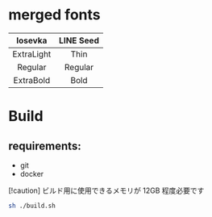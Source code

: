 # merged fonts

|  Iosevka   | LINE Seed |
| :--------: | :-------: |
| ExtraLight |   Thin    |
|  Regular   |  Regular  |
| ExtraBold  |   Bold    |

# Build

## requirements:

- git
- docker

[!caution]
ビルド用に使用できるメモリが 12GB 程度必要です

```bash
sh ./build.sh
```
